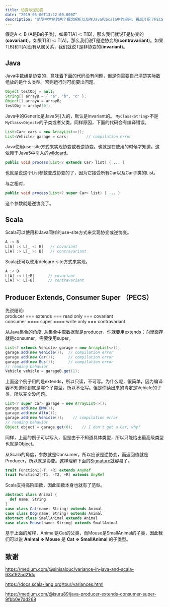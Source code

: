```yaml
---
title: 协变与逆协变
date: "2019-05-06T13:22:00.000Z"
description: "范型中常见的两个概念解析以及在Java和Scala中的应用，最后介绍了PECS法则"
---
```


假定A <: B (A是B的子类)，如果T[A] <: T[B]，那么我们就说T是协变的(**covariant**)。如果T[B] <: T[A]，那么我们说T是逆协变的(**contravariant**)。如果T[B]和T[A]没有从属关系，我们就说T是非协变的(**invariant**)。

## Java

Java中数组是协变的，意味着下面的代码没有问题，但是你需要自己清楚实际数组放的是什么类型。否则运行时可能要出问题。
```java
Object testObj = null;
String[] arrayB = { "a", "b", "c" };
Object[] arrayA = arrayB;
testObj = arrayA[0];
```

Java中的Generic是Java5引入的，默认是invariant的。 `MyClass<String>`不是`MyClass<Object>`的子类或者父类。同样原因，下面的代码会有编译错误。 
```java
List<Car> cars = new ArrayList<>();
List<Vehicle> garage = cars;        // compilation error
```

Java使用use-site方式来实现协变或者逆协变。也就是在使用的时候才知道。这依赖于Java5中引入的[wildcard](https://docs.oracle.com/javase/tutorial/extra/generics/wildcards.html)。
```java
public void process(List<? extends Car> list) { ... }
```
也就是说这个List参数变成协变的了，因为它接受所有Car以及Car子类的List。 

与之相对，
```java
public void process(List<? super Car> list) { ... }
```
这个参数就是逆协变了。

## Scala

Scala可以使用和Java同样的use-site方式来实现协变或逆协变。
```scala
A :< B
L[A] :< L[_ <: B]   // covariant
L[A] :> L[_ >: B]   // contravariant
```

Scala还可以使用delcare-site方式来实现。
```scala
A :< B
L[A] :< L[+B]      // covariant
L[A] >: L[-B]      // contravariant
```

## Producer Extends, Consumer Super （PECS）

先说结论:  
producer === extends === read only === covariant  
consumer ==== super ==== write only === contravariant

从Java集合的角度, 从集合中取数据就是producer，你就要用extends；向里面存就是consumer，需要使用super。
```java
List<? extends Vehicle> garage = new ArrayList<>();
garage.add(new Vehicle());  // compilation error
garage.add(new Car());      // compilation error
garage.add(new Bus());      // compilation error
// reading behavior
Vehicle vehicle = garageB.get(1);
```
上面这个例子用的是extends，所以只读，不可写。为什么呢，很简单，因为编译器不知道你到底是哪个子类型，所以不让写。但是你读出来的肯定是Vehicle的子类，所以完全没问题。

```java
List<? super Car> garage = new ArrayList<>();
garage.add(new BMW());
garage.add(new Alto());
garage.add(new Vehicle());    // compilation error
// reading behavior
Object object = garage.get(0);    // I don't get a Car, why?
```
同样，上面的例子可以写入，但是由于不知道具体类型，所以只能给出最高级类型也就是Object。

从Scala的角度，参数就是Consumer，所以应该是逆协变，而返回值就是Producer，所以就是协变。这样理解下面的[Signature](https://www.scala-lang.org/api/2.9.2/scala/Function1.html)就容易了。
```scala
trait Function1[-T, +R] extends AnyRef
trait Function2[-T1, -T2, +R] extends AnyRef
```

Scala支持高阶函数，因此函数本身也就有了范型。
```scala
abstract class Animal {
  def name: String
}
case class Cat(name: String) extends Animal
case class Dog(name: String) extends Animal
abstract class SmallAnimal extends Animal
case class Mouse(name: String) extends SmallAnimal
```
基于上面的解释，Animal是Cat的父类，而Mouse是SmallAnimal的子类，因此我们可以说 **Animal => Mouse** 是 **Cat => SmallAnimal** 的子类型。

## 致谢

https://medium.com/@sinisalouc/variance-in-java-and-scala-63af925d21dc 

https://docs.scala-lang.org/tour/variances.html 

https://medium.com/@isuru89/java-producer-extends-consumer-super-9fbb0e7dd268


